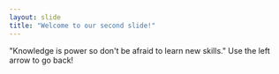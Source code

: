 ```yaml
---
layout: slide
title: "Welcome to our second slide!"
---
```

"Knowledge is power so don't be afraid to learn new skills."
Use the left arrow to go back!
